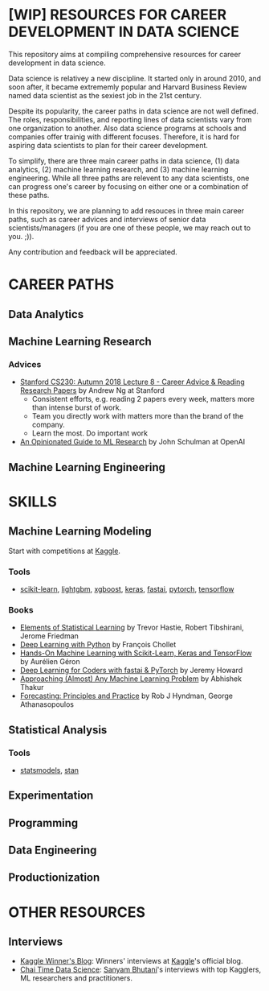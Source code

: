 # [WIP] RESOURCES FOR CAREER DEVELOPMENT IN DATA SCIENCE

This repository aims at compiling comprehensive resources for career development in data science.

Data science is relativey a new discipline. It started only in around 2010, and soon after, it became extrememly popular and Harvard Business Review named data scientist as the sexiest job in the 21st century.

Despite its popularity, the career paths in data science are not well defined. The roles, responsibilities, and reporting lines of data scientists vary from one organization to another. Also data science programs at schools and companies offer trainig with different focuses. Therefore, it is hard for aspiring data scientists to plan for their career development.

To simplify, there are three main career paths in data science, (1) data analytics, (2) machine learning research, and (3) machine learning engineering. While all three paths are relevent to any data scientists, one can progress one's career by focusing on either one or a combination of these paths.

In this repository, we are planning to add resouces in three main career paths, such as career advices and interviews of senior data scientists/managers (if you are one of these people, we may reach out to you. ;)).

Any contribution and feedback will be appreciated.

# CAREER PATHS

## Data Analytics

## Machine Learning Research

### Advices

* [Stanford CS230: Autumn 2018 Lecture 8 - Career Advice & Reading Research Papers](https://youtu.be/733m6qBH-jI) by Andrew Ng at Stanford
  * Consistent efforts, e.g. reading 2 papers every week, matters more than intense burst of work.
  * Team you directly work with matters more than the brand of the company.
  * Learn the most. Do important work
* [An Opinionated Guide to ML Research](http://joschu.net/blog/opinionated-guide-ml-research.html) by John Schulman at OpenAI

## Machine Learning Engineering


# SKILLS

## Machine Learning Modeling
Start with competitions at [Kaggle](https://kaggle.com).

### Tools
* [scikit-learn](https://scikit-learn.org/), [lightgbm](https://github.com/microsoft/LightGBM), [xgboost](https://xgboost.readthedocs.io/en/latest/), [keras](https://keras.io/), [fastai](https://github.com/fastai/fastai), [pytorch](https://pytorch.org/), [tensorflow](https://www.tensorflow.org/)

### Books
* [Elements of Statistical Learning](https://web.stanford.edu/~hastie/ElemStatLearn/) by Trevor Hastie, Robert Tibshirani, Jerome Friedman
* [Deep Learning with Python](https://amzn.to/3fSkndP) by François Chollet
* [Hands-On Machine Learning with Scikit-Learn, Keras and TensorFlow](https://amzn.to/3hXeZI3) by Aurélien Géron
* [Deep Learning for Coders with fastai & PyTorch](https://amzn.to/3hUCDVE) by Jeremy Howard
* [Approaching (Almost) Any Machine Learning Problem](https://amzn.to/31922oI) by Abhishek Thakur
* [Forecasting: Principles and Practice](https://otexts.com/fpp2/) by Rob J Hyndman, George Athanasopoulos

## Statistical Analysis

### Tools
* [statsmodels](https://www.statsmodels.org/stable/index.html), [stan](https://mc-stan.org/)

## Experimentation

## Programming

## Data Engineering

## Productionization


# OTHER RESOURCES

## Interviews
* [Kaggle Winner's Blog](https://medium.com/kaggle-blog): Winners' interviews at [Kaggle](https://kaggle.com)'s official blog.
* [Chai Time Data Science](https://hackernoon.com/u/ctdsshow): [Sanyam Bhutani](https://github.com/init27)'s interviews with top Kagglers, ML researchers and practitioners.
